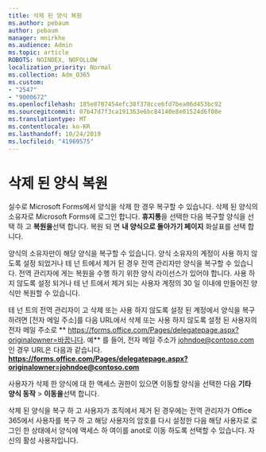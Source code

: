 ```yaml
---
title: 삭제 된 양식 복원
ms.author: pebaum
author: pebaum
manager: mnirkhe
ms.audience: Admin
ms.topic: article
ROBOTS: NOINDEX, NOFOLLOW
localization_priority: Normal
ms.collection: Adm_O365
ms.custom:
- "2547"
- "9000672"
ms.openlocfilehash: 185e8787454efc38f378cce6fd7bea06d453bc92
ms.sourcegitcommit: 07b47d7f3ca191363e6bc84140e8e01524d6f08e
ms.translationtype: MT
ms.contentlocale: ko-KR
ms.lasthandoff: 10/24/2019
ms.locfileid: "41969575"
---
```

# <a name="restore-a-deleted-form"></a>삭제 된 양식 복원

실수로 Microsoft Forms에서 양식을 삭제 한 경우 복구할 수 있습니다. 삭제 된 양식의 소유자로 Microsoft Forms에 로그인 합니다. **휴지통**을 선택한 다음 복구할 양식을 선택 하 고 **복원을**선택 합니다. 복원 되 면 **내 양식으로 돌아가기 페이지** 화살표를 선택 합니다.

양식의 소유자만이 해당 양식을 복구할 수 있습니다. 양식 소유자의 계정이 사용 하지 않도록 설정 되었거나 테 넌 트에서 제거 된 경우 전역 관리자만 양식을 복구할 수 있습니다. 전역 관리자에 게는 복원을 수행 하기 위한 양식 라이선스가 있어야 합니다. 사용 하지 않도록 설정 되거나 테 넌 트에서 제거 되는 사용자 계정의 30 일 이내에 만들어진 양식만 복원할 수 있습니다.

테 넌 트의 전역 관리자이 고 삭제 또는 사용 하지 않도록 설정 된 계정에서 양식을 복구 하려면 [전자 메일 주소]를 다음 URL에서 삭제 또는 사용 하지 않도록 설정 된 사용자의 전자 메일 주소로 ** https://forms.office.com/Pages/delegatepage.aspx?originalowner=바꿉니다. 예** 를 들어, 전자 메일 주소가 johndoe@contoso.com 인 경우 URL은 다음과 같습니다. **https://forms.office.com/Pages/delegatepage.aspx?originalowner=johndoe@contoso.com** 

사용자가 삭제 한 양식에 대 한 액세스 권한이 있으면 이동할 양식을 선택한 다음 **기타 양식 동작** > **이동을**선택 합니다.

삭제 된 양식을 복구 하 고 사용자가 조직에서 제거 된 경우에는 전역 관리자가 Office 365에서 사용자를 복구 하 고 해당 사용자의 암호를 다시 설정한 다음 해당 사용자로 로그인 한 상태에서 양식에 액세스 하 여이를 anot로 이동 하도록 선택할 수 있습니다. 자신의 활성 사용자입니다. 